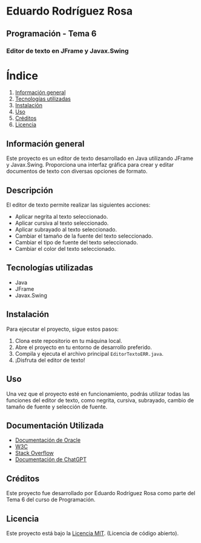 # Eduardo Rodríguez Rosa
## Programación - Tema 6
### Editor de texto en JFrame y Javax.Swing
# Índice

1. [Información general](#información-general)
2. [Tecnologías utilizadas](#tecnologías-utilizadas)
3. [Instalación](#instalación)
4. [Uso](#uso)
5. [Créditos](#créditos)
6. [Licencia](#licencia)

## Información general
Este proyecto es un editor de texto desarrollado en Java utilizando JFrame y Javax.Swing. Proporciona una interfaz gráfica para crear y editar documentos de texto con diversas opciones de formato.

## Descripción
El editor de texto permite realizar las siguientes acciones:
- Aplicar negrita al texto seleccionado.
- Aplicar cursiva al texto seleccionado.
- Aplicar subrayado al texto seleccionado.
- Cambiar el tamaño de la fuente del texto seleccionado.
- Cambiar el tipo de fuente del texto seleccionado.
- Cambiar el color del texto seleccionado.

## Tecnologías utilizadas
- Java
- JFrame
- Javax.Swing

## Instalación
Para ejecutar el proyecto, sigue estos pasos:
1. Clona este repositorio en tu máquina local.
2. Abre el proyecto en tu entorno de desarrollo preferido.
3. Compila y ejecuta el archivo principal `EditorTextoERR.java`.
4. ¡Disfruta del editor de texto!

## Uso
Una vez que el proyecto esté en funcionamiento, podrás utilizar todas las funciones del editor de texto, como negrita, cursiva, subrayado, cambio de tamaño de fuente y selección de fuente.

## Documentación Utilizada
- [Documentación de Oracle](https://docs.oracle.com/en/java/javase/)
- [W3C](https://www.w3.org/)
- [Stack Overflow](https://stackoverflow.com/)
- [Documentación de ChatGPT](https://beta.openai.com/docs/)
## Créditos
Este proyecto fue desarrollado por Eduardo Rodríguez Rosa como parte del Tema 6 del curso de Programación.

## Licencia
Este proyecto está bajo la [Licencia MIT](LICENSE). (Licencia de código abierto).
